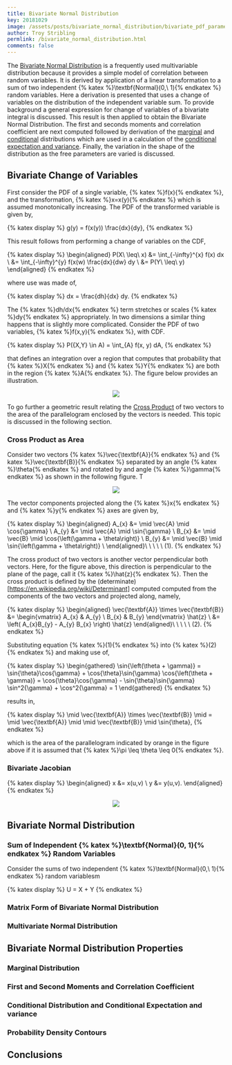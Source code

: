 ```yaml
---
title: Bivariate Normal Distribution
key: 20181029
image: /assets/posts/bivariate_normal_distribution/bivariate_pdf_parameterized_contour_sigma_scan.png
author: Troy Stribling
permlink: /bivariate_normal_distribution.html
comments: false
---
```


The [Bivariate Normal Distribution](https://en.wikipedia.org/wiki/Multivariate_normal_distribution) is a frequently used
multivariable distribution because it provides a simple model of correlation between random variables. It is derived by
application of a linear transformation to a sum of two independent {% katex %}\textbf{Normal}(0,\ 1){% endkatex %}
random variables. Here a derivation is presented that uses a change of variables on the distribution of the independent variable sum.
To provide background a general expression for change of variables of a bivariate integral is discussed. This result is then applied to
obtain the Bivariate Normal Distribution. The first and seconds moments and correlation coefficient are next computed followed by
derivation of the [marginal](https://en.wikipedia.org/wiki/Marginal_distribution) and [conditional](https://en.wikipedia.org/wiki/Conditional_probability_distribution) distributions which are
used in a calculation of the [conditional expectation and variance](https://en.wikipedia.org/wiki/Conditional_expectation).
Finally, the variation in the shape of the distribution as the free parameters are varied is discussed.

<!--more-->

## Bivariate Change of Variables

First consider the PDF of a single variable, {% katex %}f(x){% endkatex %}, and the transformation,
{% katex %}x=x(y){% endkatex %} which is assumed monotonically increasing.
The PDF of the transformed variable is given by,

{% katex display %}
g(y) = f(x(y)) \frac{dx}{dy},
{% endkatex %}

This result follows from performing a change of variables on the CDF,

{% katex display %}
\begin{aligned}
P(X\ \leq\ x) &= \int_{-\infty}^{x} f(x) dx \\
&= \int_{-\infty}^{y} f(x(w) \frac{dx}{dw} dy \\
&= P(Y\ \leq\ y)
\end{aligned}
{% endkatex %}

where use was made of,

{% katex display %}
dx = \frac{dh}{dx} dy.
{% endkatex %}

The {% katex %}dh/dx{% endkatex %} term stretches or scales {% katex %}dy{% endkatex %} appropriately. In two
dimensions a similar thing happens that is slightly more complicated. Consider the PDF of two variables,
{% katex %}f(x,y){% endkatex %}, with CDF.

{% katex display %}
P(\{X,Y\} \in A) = \int_{A} f(x, y) dA,
{% endkatex %}

that defines an integration over a region that computes that probability that {% katex %}X{% endkatex %} and
{% katex %}Y{% endkatex %} are both in the region {% katex %}A{% endkatex %}. The figure below provides an illustration.

<div style="text-align:center;">
  <img class="post-image" src="/assets/posts/bivariate_normal_distribution/2DIntegral.png">
</div>

To go further a geometric result relating the [Cross Product](https://en.wikipedia.org/wiki/Cross_product) of two vectors to the area of the parallelogram enclosed by the vectors is needed. This topic is discussed in
the following section.

### Cross Product as Area

Consider two vectors {% katex %}\vec{\textbf{A}}{% endkatex %} and {% katex %}\vec{\textbf{B}}{% endkatex %}
separated by an angle {% katex %}\theta{% endkatex %} and rotated by and angle {% katex %}\gamma{% endkatex %}
as shown in the following figure. T

<div style="text-align:center;">
  <img class="post-image" src="/assets/posts/bivariate_normal_distribution/CrossProduct.png">
</div>

The vector components projected along the {% katex %}x{% endkatex %} and {% katex %}y{% endkatex %} axes are
given by,

{% katex display %}
\begin{aligned}
A_{x} &= \mid \vec{A} \mid \cos{\gamma} \\
A_{y} &= \mid \vec{A} \mid \sin{\gamma} \\
B_{x} &= \mid \vec{B} \mid \cos{\left(\gamma + \theta\right)} \\
B_{y} &= \mid \vec{B} \mid \sin{\left(\gamma + \theta\right)} \\
\end{aligned}\ \ \ \ \ (1).
{% endkatex %}

The cross product of two vectors is another vector perpendicular both vectors. Here, for the figure
above, this direction is perpendicular to the plane of the page, call it {% katex %}\hat{z}{% endkatex %}.
Then the cross product is defined by the (determinate)[https://en.wikipedia.org/wiki/Determinant] computed
computed from the components of the two vectors and projected along, namely,

{% katex display %}
\begin{aligned}
\vec{\textbf{A}} \times \vec{\textbf{B}} &=
\begin{vmatrix}
A_{x} & A_{y} \\
B_{x} & B_{y}
\end{vmatrix} \hat{z} \\
&= \left( A_{x}B_{y} - A_{y} B_{x} \right) \hat{z}
\end{aligned}\ \ \ \ \ (2).
{% endkatex %}

Substituting equation {% katex %}(1){% endkatex %} into {% katex %}(2){% endkatex %} and making use of,

{% katex display %}
\begin{gathered}
\sin{\left(\theta + \gamma)} = \sin{\theta}\cos{\gamma} + \cos{\theta}\sin{\gamma}
\cos{\left(\theta + \gamma)} = \cos{\theta}\cos{\gamma} - \sin{\theta}\sin{\gamma}
\sin^2{\gamma} + \cos^2{\gamma} = 1
\end{gathered}
{% endkatex %}

results in,

{% katex display %}
\mid \vec{\textbf{A}} \times \vec{\textbf{B}} \mid = \mid \vec{\textbf{A}} \mid \mid \vec{\textbf{B}} \mid \sin{\theta},
{% endkatex %}

which is the area of the parallelogram indicated by orange in the figure above if it is assumed that
{% katex %}\pi \leq \theta \leq 0{% endkatex %}.

### Bivariate Jacobian

{% katex display %}
\begin{aligned}
x &= x(u,v) \\
y &= y(u,v).
\end{aligned}
{% endkatex %}

<div style="text-align:center;">
  <img class="post-image" src="/assets/posts/bivariate_normal_distribution/Jacobian.png">
</div>


## Bivariate Normal Distribution

### Sum of Independent {% katex %}\textbf{Normal}(0, 1){% endkatex %} Random Variables

Consider the sums of two independent {% katex %}\textbf{Normal}(0,\ 1){% endkatex %} random variablesm

{% katex display %}
U = X + Y
{% endkatex %}

### Matrix Form of Bivariate Normal Distribution

### Multivariate Normal Distribution

## Bivariate Normal Distribution Properties

### Marginal Distribution

### First and Second Moments and Correlation Coefficient

### Conditional Distribution and Conditional Expectation and variance

### Probability Density Contours

## Conclusions
